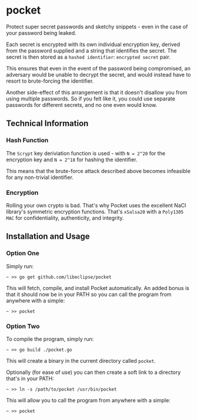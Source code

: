 # pocket

Protect super secret passwords and sketchy snippets - even in the case of your password being leaked.

Each secret is encrypted with its own individual encryption key, derived from the password supplied and a string that identifies the secret. The secret is then stored as a `hashed identifier`: `encrypted secret` pair.

This ensures that even in the event of the password being compromised, an adversary would be unable to decrypt the secret, and would instead have to resort to brute-forcing the identifier.

Another side-effect of this arrangement is that it doesn't disallow you from using multiple passwords. So if you felt like it, you could use separate passwords for different secrets, and no one even would know.

## Technical Information

### Hash Function

The `Scrypt` key deriviation function is used - with `N = 2^20` for the encryption key and `N = 2^18` for hashing the identifier.

This means that the brute-force attack described above becomes infeasible for any non-trivial identifier.

### Encryption

Rolling your own crypto is bad. That's why Pocket uses the excellent NaCl library's symmetric encryption functions. That's `xSalsa20` with a `Poly1305 MAC` for confidentiality, authenticity, and integrity.

## Installation and Usage

### Option One

Simply run:

`~ >> go get github.com/libeclipse/pocket`

This will fetch, compile, and install Pocket automatically. An added bonus is that it should now be in your PATH so you can call the program from anywhere with a simple:

`~ >> pocket`

### Option Two

To compile the program, simply run:

`~ >> go build ./pocket.go`

This will create a binary in the current directory called `pocket`.

Optionally (for ease of use) you can then create a soft link to a directory that's in your PATH:

`~ >> ln -s /path/to/pocket /usr/bin/pocket`

This will allow you to call the program from anywhere with a simple:

`~ >> pocket`
